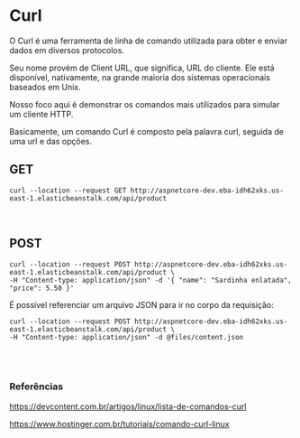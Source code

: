 
# Curl

O Curl é uma ferramenta de linha de comando utilizada para obter e enviar dados em diversos protocolos.

Seu nome provém de Client URL, que significa, URL do cliente. Ele está disponível, nativamente, na grande maioria dos sistemas operacionais baseados em Unix.

Nosso foco aqui é demonstrar os comandos mais utilizados para simular um cliente HTTP.  

Basicamente, um comando Curl é composto pela palavra curl, seguida de uma url e das opções.


## GET 
```
curl --location --request GET http://aspnetcore-dev.eba-idh62xks.us-east-1.elasticbeanstalk.com/api/product
```

<br>


## POST 
```
curl --location --request POST http://aspnetcore-dev.eba-idh62xks.us-east-1.elasticbeanstalk.com/api/product \ 
-H "Content-type: application/json" -d '{ "name": "Sardinha enlatada", "price": 5.50 }'
```


É possível referenciar um arquivo JSON para ir no corpo da requisição:
```
curl --location --request POST http://aspnetcore-dev.eba-idh62xks.us-east-1.elasticbeanstalk.com/api/product \ 
-H "Content-type: application/json" -d @files/content.json
```



<br>
<br>

### Referências

<https://devcontent.com.br/artigos/linux/lista-de-comandos-curl>

<https://www.hostinger.com.br/tutoriais/comando-curl-linux>

